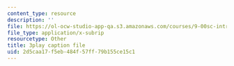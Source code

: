 ```yaml
---
content_type: resource
description: ''
file: https://ol-ocw-studio-app-qa.s3.amazonaws.com/courses/9-00sc-introduction-to-psychology-fall-2011/2d5caa17f5eb484f57ff79b155ce15c1_gRe7dy2HSTg.srt
file_type: application/x-subrip
resourcetype: Other
title: 3play caption file
uid: 2d5caa17-f5eb-484f-57ff-79b155ce15c1
---
```

